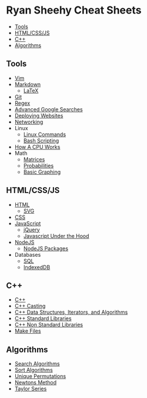 # Ryan Sheehy Cheat Sheets
<!-- TOC -->

- [Tools](#tools)
- [HTML/CSS/JS](#htmlcssjs)
- [C++](#c)
- [Algorithms](#algorithms)

<!-- /TOC -->

## Tools
- [Vim](./Tools/vim.md)
- [Markdown](./Tools/markdown.md)
    - [LaTeX](./Tools/latex.md)
- [Git](./Tools/git.md)
- [Regex](./Tools/regex.md)
- [Advanced Google Searches](./Tools/advanced_google_searches.md)
- [Deploying Websites](./Tools/deploying_websites.md)
- [Networking](./Tools/networking.md)
- Linux
    - [Linux Commands](./Tools/Linux/linux_commands.md)
    - [Bash Scripting](./Tools/Linux/bash_scripting.md)
- [How A CPU Works](./Tools/How_A_CPU_Works/how_a_cpu_works.md)
- Math
    - [Matrices](./Tools/Math/matrices.md)
    - [Probabilities](./Tools/Math/Probability/probability.md)
    - [Basic Graphing](./Tools/Math/basic_graphing.md)

## HTML/CSS/JS
- [HTML](./HTML_CSS_JS/html.md)
    - [SVG](./HTML_CSS_JS/svgs.md)
- [CSS](./HTML_CSS_JS/css.md)
- [JavaScript](./HTML_CSS_JS/javascript.md)
    - [jQuery](./HTML_CSS_JS/jquery.md)
    - [Javascript Under the Hood](./HTML_CSS_JS/javascript_under_the_hood.md)
- [NodeJS](./HTML_CSS_JS/nodejs.md)
    - [NodeJS Packages](./HTML_CSS_JS/nodejs_packages.md)
- Databases
    - [SQL](./HTML_CSS_JS/sql.md)
    - [IndexedDB](./HTML_CSS_JS/indexedDB.md)

## C++
- [C++](./C++/cpp.md)
- [C++ Casting](./C++/cpp_casting.md)
- [C++ Data Structures, Iterators, and Algorithms](./C++/cpp_data_structures_iterators_and_algorithms.md)
- [C++ Standard Libraries](./C++/cpp_standard_libraries.md)
- [C++ Non Standard Libraries](./C++/cpp_non_standard_libraries.md)
- [Make Files](./C++/make_files.md)

## Algorithms
- [Search Algorithms](./Algorithms/search_algorithms.md)
- [Sort Algorithms](./Algorithms/sort_algorithms.md)
- [Unique Permutations](./Algorithms/unique_permutations.md)
- [Newtons Method](./Algorithms/Newtons_Method/newtons_method.md)
- [Taylor Series](./Algorithms/Taylor_Series/taylor_series.md)